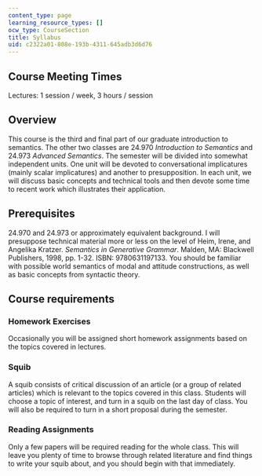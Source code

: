 ```yaml
---
content_type: page
learning_resource_types: []
ocw_type: CourseSection
title: Syllabus
uid: c2322a01-808e-193b-4311-645adb3d6d76
---
```


Course Meeting Times
--------------------

Lectures: 1 session / week, 3 hours / session

Overview
--------

This course is the third and final part of our graduate introduction to semantics. The other two classes are 24.970 _Introduction to Semantics_ and 24.973 _Advanced Semantics_. The semester will be divided into somewhat independent units. One unit will be devoted to conversational implicatures (mainly scalar implicatures) and another to presupposition. In each unit, we will discuss basic concepts and technical tools and then devote some time to recent work which illustrates their application.

Prerequisites
-------------

24.970 and 24.973 or approximately equivalent background. I will presuppose technical material more or less on the level of Heim, Irene, and Angelika Kratzer. _Semantics in Generative Grammar_. Malden, MA: Blackwell Publishers, 1998, pp. 1-32. ISBN: 9780631197133. You should be familiar with possible world semantics of modal and attitude constructions, as well as basic concepts from syntactic theory.

Course requirements
-------------------

### Homework Exercises

Occasionally you will be assigned short homework assignments based on the topics covered in lectures.

### Squib

A squib consists of critical discussion of an article (or a group of related articles) which is relevant to the topics covered in this class. Students will choose a topic of interest, and turn in a squib on the last day of class. You will also be required to turn in a short proposal during the semester.

### Reading Assignments

Only a few papers will be required reading for the whole class. This will leave you plenty of time to browse through related literature and find things to write your squib about, and you should begin with that immediately.